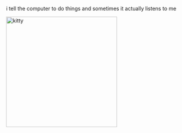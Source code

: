 i tell the computer to do things and sometimes it actually listens to me
<!--START_SECTION:update_image-->
<img src=https://raw.githubusercontent.com/sneakykestrel/sneakykestrel/main/.github/images/you-should-be-shot.gif height="" width="300" align=left alt=kitty />
<!--END_SECTION:update_image-->

